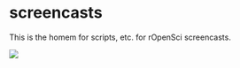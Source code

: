 screencasts
===========

This is the homem for scripts, etc. for rOpenSci screencasts. 


[![](http://ropensci.org/public_images/github_footer.png)](http://ropensci.org)
